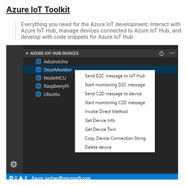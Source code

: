 ## [Azure IoT Toolkit](https://marketplace.visualstudio.com/items?itemName=vsciot-vscode.azure-iot-toolkit)

> Everything you need for the Azure IoT development: Interact with Azure IoT Hub, manage devices connected to Azure IoT Hub, and develop with code snippets for Azure IoT Hub

[![Code snippets for Azure IoT Hub screenshot](https://raw.githubusercontent.com/formulahendry/vscode-azure-iot-toolkit/master/images/device-explorer.png)](https://raw.githubusercontent.com/formulahendry/vscode-azure-iot-toolkit/master/images/device-explorer.png)